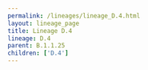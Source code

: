 ```yaml
---
permalink: /lineages/lineage_D.4.html
layout: lineage_page
title: Lineage D.4
lineage: D.4
parent: B.1.1.25
children: ['D.4']
---
```

